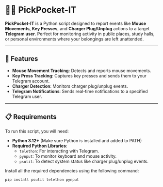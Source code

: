 # 🕵️‍♂️ PickPocket-IT

**PickPocket-IT** is a Python script designed to report events like **Mouse Movements**, **Key Presses**, and **Charger Plug/Unplug** actions to a target **Telegram user**. Perfect for monitoring activity in public places, study halls, or personal environments where your belongings are left unattended.

---

## 🔧 Features
- **Mouse Movement Tracking**: Detects and reports mouse movements.
- **Key Press Tracking**: Captures key presses and sends them to your Telegram account.
- **Charger Detection**: Monitors charger plug/unplug events.
- **Telegram Notifications**: Sends real-time notifications to a specified Telegram user.

---

## 📋 Requirements

To run this script, you will need:
- **Python 3.12+** (Make sure Python is installed and added to PATH)
- **Required Python Libraries**:
    - `telethon`: For interacting with Telegram.
    - `pynput`: To monitor keyboard and mouse activity.
    - `psutil`: To detect system status like charger plug/unplug events.

Install all the required dependencies using the following command:

```bash
pip install psutil telethon pynput
